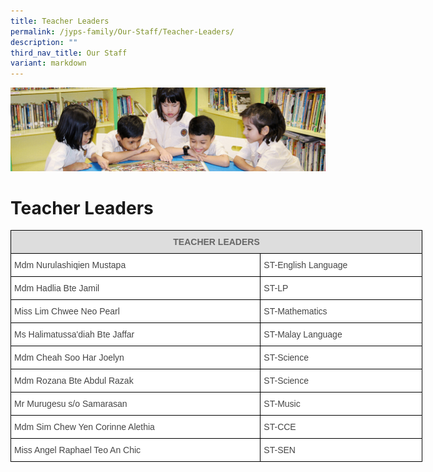 ```yaml
---
title: Teacher Leaders
permalink: /jyps-family/Our-Staff/Teacher-Leaders/
description: ""
third_nav_title: Our Staff
variant: markdown
---
```

![](/images/banner.gif)

Teacher Leaders
===============

<style type="text/css">
.tg  {border-collapse:collapse;border-spacing:0;}
.tg td{border-color:black;border-style:solid;border-width:1px;font-family:Arial, sans-serif;font-size:14px;
  overflow:hidden;padding:10px 5px;word-break:normal;}
.tg th{border-color:black;border-style:solid;border-width:1px;font-family:Arial, sans-serif;font-size:14px;
  font-weight:normal;overflow:hidden;padding:10px 5px;word-break:normal;}
.tg .tg-feqv{background-color:#DDD;color:#666;font-weight:bold;text-align:center;vertical-align:middle}
.tg .tg-sdzj{background-color:#FFF;color:#454545;text-align:left;vertical-align:middle}
</style>
<table class="tg" style="undefined;table-layout: fixed; width: 659px">
<colgroup>
<col style="width: 400px">
<col style="width: 259px">
</colgroup>
<thead>
  <tr>
    <th class="tg-feqv" colspan="2"><span style="color:#666;background-color:#DDD">TEACHER LEADERS</span></th>
  </tr>
</thead>
<tbody>
  <tr>
    <td class="tg-sdzj">Mdm Nurulashiqien Mustapa</td>
    <td class="tg-sdzj">ST-English Language </td>
  </tr>
  <tr>
    <td class="tg-sdzj">Mdm Hadlia Bte Jamil </td>
    <td class="tg-sdzj">ST-LP </td>
  </tr>
  <tr>
    <td class="tg-sdzj">Miss Lim Chwee Neo Pearl</td>
    <td class="tg-sdzj">ST-Mathematics</td>
  </tr>
  <tr>
    <td class="tg-sdzj">Ms Halimatussa'diah Bte Jaffar</td>
    <td class="tg-sdzj">ST-Malay Language</td>
  </tr>
  <tr>
    <td class="tg-sdzj">Mdm Cheah Soo Har Joelyn<br></td>
    <td class="tg-sdzj">ST-Science</td>
  </tr>
  <tr>
    <td class="tg-sdzj">Mdm Rozana Bte Abdul Razak </td>
    <td class="tg-sdzj">ST-Science </td>
  </tr>
  <tr>
    <td class="tg-sdzj">Mr Murugesu s/o Samarasan </td>
    <td class="tg-sdzj">ST-Music </td>
  </tr>
  <tr>
    <td class="tg-sdzj">Mdm Sim Chew Yen Corinne Alethia </td>
    <td class="tg-sdzj">ST-CCE </td>
  </tr>
	<tr>
    <td class="tg-sdzj">Miss Angel Raphael Teo An Chic </td>
    <td class="tg-sdzj">ST-SEN </td>
  </tr>
	</tbody>
</table>
